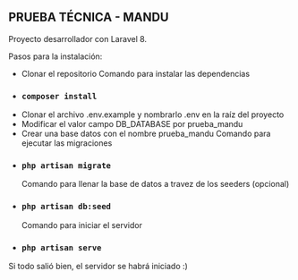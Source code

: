 ## PRUEBA TÉCNICA - MANDU

Proyecto desarrollador con Laravel 8.

Pasos para la instalación:

-   Clonar el repositorio
    Comando para instalar las dependencias
-   ### `composer install`
-   Clonar el archivo .env.example y nombrarlo .env en la raíz del proyecto
-   Modificar el valor campo DB_DATABASE por prueba_mandu
-   Crear una base datos con el nombre prueba_mandu
    Comando para ejecutar las migraciones
-   ### `php artisan migrate`
    Comando para llenar la base de datos a travez de los seeders (opcional)
-   ### `php artisan db:seed`
    Comando para iniciar el servidor
-   ### `php artisan serve`

Si todo salió bien, el servidor se habrá iniciado :)
